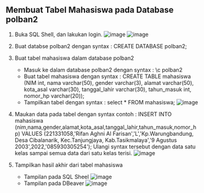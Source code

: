 <h2>Membuat Tabel Mahasiswa pada Database polban2</h2>

1. Buka SQL Shell, dan lakukan login.
   ![image](https://github.com/rifanaghniii/pertemuan1-basis-data/assets/148309225/b7ca2109-af16-424f-981d-8faff7f6404b)
   ![image](https://github.com/rifanaghniii/pertemuan1-basis-data/assets/148309225/14ea79e5-e218-4f9b-bbe9-c6fd9e1d2cc2)


3. Buat databse polban2 dengan syntax : CREATE DATABASE polban2;
4. Buat tabel mahasiswa dalam database polban2
   - Masuk ke dalam database polban2 dengan syntax : \c polban2
   - Buat tabel mahasiswa dengan syntax : CREATE TABLE mahasiswa (NIM int, nama varchar(50), gender varchar(3), alamat varchar(50), kota_asal varchar(30), tanggal_lahir varchar(30), tahun_masuk int, nomor_hp varchar(20));
   -  Tampilkan tabel dengan syntax : select * FROM mahasiswa;
     ![image](https://github.com/rifanaghniii/pertemuan1-basis-data/assets/148309225/461d18a6-cb70-4a3c-a3c1-e88f0fbc59a3)

5. Maukan data pada tabel dengan syntax contoh : INSERT INTO mahasiswa (nim,nama,gender,alamat,kota_asal,tanggal_lahir,tahun_masuk,nomor_hp) VALUES (221331058,'Rifan Aghni Al Farisan','L','Kp.Warungbandung, Desa Cibalanarik, Kec.Tanjungjaya, Kab.Tasikmalaya','9 Agustus 2003',2022,'085930305254');
   Ulangi syntax tersebut dengan data satu kelas sampai semua data dari satu kelas terisi.
   ![image](https://github.com/rifanaghniii/pertemuan1-basis-data/assets/148309225/1d252ba5-81a7-4c1f-9388-ae4182181a42)

7. Tampilkan hasil akhir dari tabel mahasiswa
   - Tampilan pada SQL Sheel
     ![image](https://github.com/rifanaghniii/pertemuan1-basis-data/assets/148309225/349e7ee3-dce1-4cd3-9c35-4c19355eaffd)
   - Tampilan pada DBeaver
     ![image](https://github.com/rifanaghniii/pertemuan1-basis-data/assets/148309225/379005ce-12db-4dba-a475-c020b2cb20f9)

